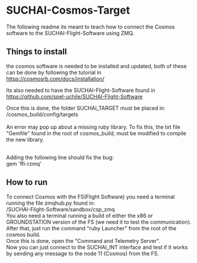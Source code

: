 # SUCHAI-Cosmos-Target
The following readme its meant to teach how to 
connect the Cosmos software to the SUCHAI-Flight-Software using ZMQ.

## Things to install

the cosmos software is needed to be installed and updated, both of these can be done by following the tutorial in 
https://cosmosrb.com/docs/installation/

Its also needed to have the SUCHAI-Flight-Software found in
https://github.com/spel-uchile/SUCHAI-Flight-Software
<br>

Once this is done, the folder SUCHAI_TARGET must be placed in:
<br>
/cosmos_build/config/targets
 <br><br>
An error may pop up about a missing ruby library. To fix this,
 the txt file "Gemfile" found in the root of cosmos_build, must be modified to compile the new library.

<br>
Adding the following line should fix the bug:
 <br>
gem 'ffi-rzmq'
<br>

## How to run

To connect Cosmos with the FS(Flight Software) you need a terminal running the file
zmqhub.py found in:<br> /SUCHAI-Flight-Software/sandbox/csp_zmq
<br>
You also need a terminal running a build of either the x86 or GROUNDSTATION 
version of the FS (we need it to test the communication).
<br>
After that, just run the command "ruby Launcher" from the root of the cosmos build.
<br>
Once this is done, open the "Command and Telemetry Server".
<br>
Now you can just connect to the SUCHAI_INT interface and test if it works by sending
any message to the node 11 (Cosmos) from the FS.

